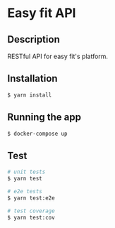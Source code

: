 # Easy fit API

## Description

RESTful API for easy fit's platform.

## Installation

```bash
$ yarn install
```

## Running the app

```bash
$ docker-compose up
```

## Test

```bash
# unit tests
$ yarn test

# e2e tests
$ yarn test:e2e

# test coverage
$ yarn test:cov
```
